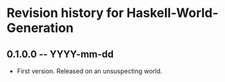 # Revision history for Haskell-World-Generation

## 0.1.0.0 -- YYYY-mm-dd

* First version. Released on an unsuspecting world.
